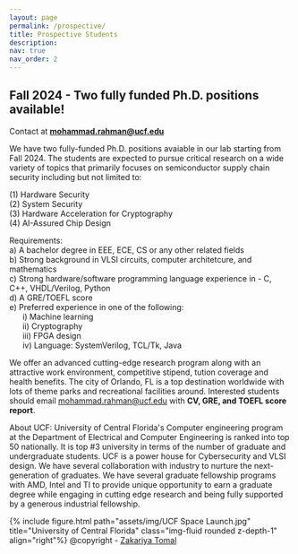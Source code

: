 ```yaml
---
layout: page
permalink: /prospective/
title: Prospective Students
description:
nav: true
nav_order: 2
---
```

## Fall 2024 - Two fully funded Ph.D. positions available!
Contact at **mohammad.rahman@ucf.edu**

We have two fully-funded Ph.D. positions avaiable in our lab starting from Fall 2024. The students are expected to pursue critical research on a wide variety of topics that primarily focuses on semiconductor supply chain security including but not limited to:

(1) Hardware Security\
(2) System Security\
(3) Hardware Acceleration for Cryptography\
(4) AI-Assured Chip Design

Requirements:\
a) A bachelor degree in EEE, ECE, CS or any other related fields\
b) Strong background in VLSI circuits, computer architetcure, and mathematics\
c) Strong hardware/software programming language experience in - C, C++, VHDL/Verilog, Python\
d) A GRE/TOEFL score\
e) Preferred experience in one of the following:\
&nbsp;&nbsp;&nbsp;&nbsp;&nbsp;&nbsp;i) Machine learning\
&nbsp;&nbsp;&nbsp;&nbsp;&nbsp;&nbsp;ii) Cryptography\
&nbsp;&nbsp;&nbsp;&nbsp;&nbsp;&nbsp;iii) FPGA design\
&nbsp;&nbsp;&nbsp;&nbsp;&nbsp;&nbsp;iv) Language: SystemVerilog, TCL/Tk, Java

We offer an advanced cutting-edge research program along with an attractive work environment, competitive stipend, tution coverage and health benefits. The city of Orlando, FL is a top destination worldwide with lots of theme parks and recreational facilities around. Interested students should email mohammad.rahman@ucf.edu with **CV, GRE, and TOEFL score report**.

About UCF:
University of Central Florida's Computer engineering program at the Department of Electrical and Computer Engineering is ranked into top 50 nationally. It is top #3 university in terms of the number of graduate and undergraduate students. UCF is a power house for Cybersecurity and VLSI design. We have several collaboration with industry to nurture the next-generation of graduates. We have several graduate fellowship programs with AMD, Intel and TI to provide unique opportunity to earn a graduate degree while engaging in cutting edge research and being fully supported by a generous industrial fellowship. 

{% include figure.html path="assets/img/UCF Space Launch.jpg" title="University of Central Florida" class="img-fluid rounded z-depth-1" align="right"%}
@copyright - <a href='https://www.facebook.com/Zakariya.Tomal'>Zakariya Tomal</a>
